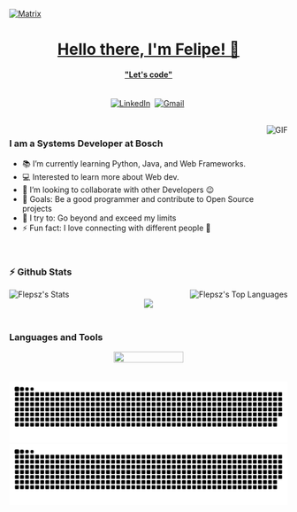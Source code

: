 <a href="https://www.youtube.com/watch?v=SDkAGkd4NLc"><img src="https://raw.githubusercontent.com/rodrigograca31/rodrigograca31/master/matrix.svg" alt="Matrix"/>
<p>
  <h1 align="center"><b>Hello there, I'm Felipe! 👋</b></h1>
</p>

<p>
  <h4 align="center"><b>"Let's code"</b></h4>
</p>

<p align="center">
<br>
<a href="https://br.linkedin.com/in/felipepereiraa"><img src="https://img.shields.io/badge/linkedin-%230077B5.svg?&style=for-the-badge&logo=linkedin&logoColor=white" alt="LinkedIn" /></a>&nbsp;
<a href="mailto:luisfelipelfsp3@gmail.com?"><img src="https://img.shields.io/badge/gmail-%23D14836.svg?&style=for-the-badge&logo=gmail&logoColor=white" alt="Gmail"/></a>&nbsp;
</p>

<br>

<img align="right" height="270px" alt="GIF" src="https://i.pinimg.com/originals/e4/26/70/e426702edf874b181aced1e2fa5c6cde.gif" />

### I am a Systems Developer at Bosch
- 📚 I’m currently learning Python, Java, and Web Frameworks.
- 💻 Interested to learn more about Web dev.
- 👯 I’m looking to collaborate with other Developers :wink:
- 🎯 Goals: Be a good programmer and contribute to Open Source projects
- 🧗 I try to: Go beyond and exceed my limits
- ⚡ Fun fact: I love connecting with different people :raised_hands:

<br>

### :zap: Github Stats
<div align="center">
<div style="display: flex; justify-content: space-between; text-align: center;">

<img src="https://github-readme-stats.vercel.app/api?username=Flepsz&show_icons=true&theme=tokyonight&hide_border=true&locale=en" alt="Flepsz's Stats">
  
<img src="https://github-readme-stats.vercel.app/api/top-langs/?username=Flepsz&layout=compact&theme=tokyonight&hide_border=true&locale=en" alt="Flepsz's Top Languages">
</div>
<img src="https://komarev.com/ghpvc/?username=Flepsz&color=002b36">
</div>

<br>

### Languages and Tools
<div align="center">
	<p>
  		<a>
    			<img src="https://skillicons.dev/icons?i=py,java,html,css,js,react,vite,django,github,ai,ps,xd&perline=6" width="50%" height="50%"/>
  		</a>
	</p>
</div>

<br>

<div align="center">
    <img alt="Snake animation" src="https://github.com/Flepsz/flepsz/blob/output/github-contribution-grid-snake.svg#gh-light-mode-only"/>
    <img alt="Snake animation" src="https://github.com/Flepsz/flepsz/blob/output/github-contribution-grid-snake-dark.svg#gh-dark-mode-only"/>
</div>
